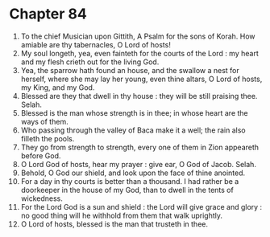 # Chapter 84

1. To the chief Musician upon Gittith, A Psalm for the sons of Korah. How amiable are thy tabernacles, O Lord of hosts!
2. My soul longeth, yea, even fainteth for the courts of the Lord : my heart and my flesh crieth out for the living God.
3. Yea, the sparrow hath found an house, and the swallow a nest for herself, where she may lay her young, even thine altars, O Lord of hosts, my King, and my God.
4. Blessed are they that dwell in thy house : they will be still praising thee. Selah.
5. Blessed is the man whose strength is in thee; in whose heart are the ways of them.
6. Who passing through the valley of Baca make it a well; the rain also filleth the pools.
7. They go from strength to strength, every one of them in Zion appeareth before God.
8. O Lord God of hosts, hear my prayer : give ear, O God of Jacob. Selah.
9. Behold, O God our shield, and look upon the face of thine anointed.
10. For a day in thy courts is better than a thousand. I had rather be a doorkeeper in the house of my God, than to dwell in the tents of wickedness.
11. For the Lord God is a sun and shield : the Lord will give grace and glory : no good thing will he withhold from them that walk uprightly.
12. O Lord of hosts, blessed is the man that trusteth in thee.

